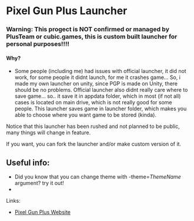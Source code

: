 # Pixel Gun Plus Launcher

### Warning: This progect is NOT confirmed or managed by PlusTeam or cubic.games, this is custom built launcher for personal purposes!!!!

#### Why?
- Some people (including me) had issues with official launcher, it did not work, for some people it didnt launch, for me it crashes game... So, i made my own launcher on unity, since PGP is made on Unity, there should be no problems. Official launcher also didnt really care where to save game... so.. it save it in appdata folder, which in most (if not all) cases is located on main drive, which is not really good for some people.
This launcher saves game in launcher folder, which makes you able to choose where you want game to be stored (kinda).

Notice that this launcher has been rushed and not planned to be public, many things will change in feature.

If you want, you can fork the launcher and/or make custom version of it.

## Useful info:
- Did you know that you can change theme with -theme=*ThemeName* argument? try it out!
- 
Links:
- [Pixel Gun Plus Website](https://pixelgun.plus/)
